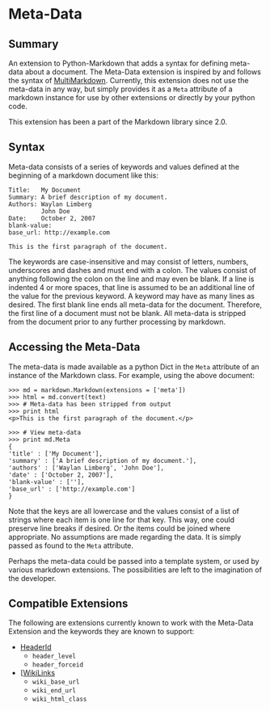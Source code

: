 Meta-Data
=========

Summary
-------

An extension to Python-Markdown that adds a syntax for defining meta-data about
a document. The Meta-Data extension is inspired by and follows the syntax of 
[MultiMarkdown][]. Currently, this extension does not use the meta-data in any 
way, but simply provides it as a `Meta` attribute of a markdown instance for 
use by other extensions or directly by your python code.

[MultiMarkdown]: http://fletcherpenney.net/MultiMarkdown_Syntax_Guide#metadata

This extension has been a part of the Markdown library since 2.0.

Syntax
------

Meta-data consists of a series of keywords and values defined at the beginning 
of a markdown document like this:

    Title:   My Document
    Summary: A brief description of my document.
    Authors: Waylan Limberg
             John Doe
    Date:    October 2, 2007
    blank-value: 
    base_url: http://example.com

    This is the first paragraph of the document.

The keywords are case-insensitive and may consist of letters, numbers, 
underscores and dashes and must end with a colon. The values consist of 
anything following the colon on the line and may even be blank. If a line is 
indented 4 or more spaces, that line is assumed to be an additional line of the
value for the previous keyword. A keyword may have as many lines as desired. 
The first blank line ends all meta-data for the document. Therefore, the first 
line of a document must not be blank. All meta-data is stripped from the 
document prior to any further processing by markdown.

Accessing the Meta-Data
-----------------------

The meta-data is made available as a python Dict in the `Meta` attribute of an 
instance of the Markdown class. For example, using the above document:

    >>> md = markdown.Markdown(extensions = ['meta'])
    >>> html = md.convert(text)
    >>> # Meta-data has been stripped from output
    >>> print html
    <p>This is the first paragraph of the document.</p>

    >>> # View meta-data
    >>> print md.Meta
    {
    'title' : ['My Document'],
    'summary' : ['A brief description of my document.'],
    'authors' : ['Waylan Limberg', 'John Doe'],
    'date' : ['October 2, 2007'],
    'blank-value' : [''],
    'base_url' : ['http://example.com']
    }

Note that the keys are all lowercase and the values consist of a list of 
strings where each item is one line for that key. This way, one could preserve 
line breaks if desired. Or the items could be joined where appropriate. No 
assumptions are made regarding the data. It is simply passed as found to the 
`Meta` attribute.

Perhaps the meta-data could be passed into a template system, or used by 
various markdown extensions. The possibilities are left to the imagination of 
the developer.

Compatible Extensions
---------------------

The following are extensions currently known to work with the Meta-Data 
Extension and the keywords they are known to support:

* [HeaderId](header_id.html)
    * `header_level`
    * `header_forceid`
* [[WikiLinks](wikilinks.html)
    * `wiki_base_url`
    * `wiki_end_url`
    * `wiki_html_class`


